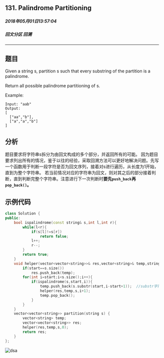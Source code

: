## 131. Palindrome Partitioning
##### 2018年05月01日13:57:04
##### 回文分区 回溯
****
## 题目
Given a string s, partition s such that every substring of the partition is a palindrome.

Return all possible palindrome partitioning of s.

Example:
```
Input: "aab"
Output:
[
  ["aa","b"],
  ["a","a","b"]
]
```
## 分析
题目要求将字符串s拆分为由回文构成的多个部分，并返回所有的可能。
因为题目要求列出所有的情况，鉴于以往的经验，采取回溯方法可以更好地解决问题。先写一个函数用于判断一段字符是否为回文序列，接着对s进行遍历，从长度为1开始，直到为整个字符串。
若当前情况对应的字符串为回文，则对其之后的部分接着判断，直到判断完整个字符串。注意进行下一次判断时**要先``push_back``再``pop_back()``。**
## 示例代码
```cpp
class Solution {
public:
    bool ispalindrome(const string& s,int l,int r){
        while(l<r){
            if(s[l]!=s[r])
                return false;
            l++;
            r--;
        }
        return true;
    }
    void helper(vector<vector<string>>& res,vector<string>& temp,string s,int start){
        if(start==s.size())
            res.push_back(temp);
        for(int i=start;i<s.size();i++){
            if(ispalindrome(s,start,i)){
                temp.push_back(s.substr(start,i-start+1));  //substr字符串复制
                helper(res,temp,s,i+1);
                temp.pop_back();
            }
        }
    }
    vector<vector<string>> partition(string s) {
        vector<string> temp;
        vector<vector<string>> res;
        helper(res,temp,s,0);
        return res;
    }
};
```
![dsa](../../photo/2018-05-01.png)
